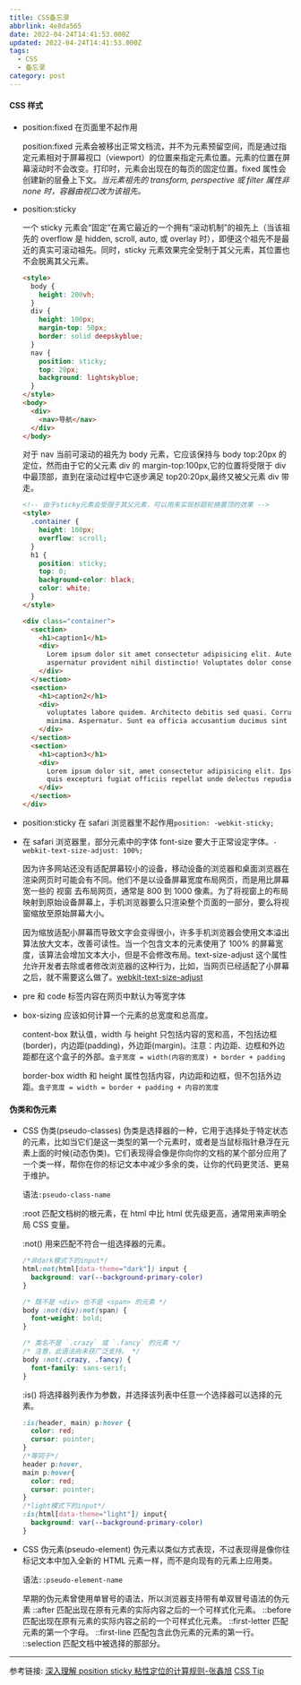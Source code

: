 ```yaml
---
title: CSS备忘录
abbrlink: 4e8da565
date: 2022-04-24T14:41:53.000Z
updated: 2022-04-24T14:41:53.000Z
tags:
  - CSS
  - 备忘录
category: post
---
```


#### CSS 样式

- position:fixed 在页面里不起作用

  position:fixed 元素会被移出正常文档流，并不为元素预留空间，而是通过指定元素相对于屏幕视口（viewport）的位置来指定元素位置。元素的位置在屏幕滚动时不会改变。打印时，元素会出现在的每页的固定位置。fixed 属性会创建新的层叠上下文。_当元素祖先的 transform, perspective 或 filter 属性非 none 时，容器由视口改为该祖先。_

<!-- more -->

- position:sticky

  一个 sticky 元素会“固定”在离它最近的一个拥有“滚动机制”的祖先上（当该祖先的 overflow 是 hidden, scroll, auto, 或 overlay 时），即便这个祖先不是最近的真实可滚动祖先。同时，sticky 元素效果完全受制于其父元素，其位置也不会脱离其父元素。

  ```html
  <style>
    body {
      height: 200vh;
    }
    div {
      height: 100px;
      margin-top: 50px;
      border: solid deepskyblue;
    }
    nav {
      position: sticky;
      top: 20px;
      background: lightskyblue;
    }
  </style>
  <body>
    <div>
      <nav>导航</nav>
    </div>
  </body>
  ```

  对于 nav 当前可滚动的祖先为 body 元素，它应该保持与 body top:20px 的定位，然而由于它的父元素 div 的 margin-top:100px,它的位置将受限于 div 中最顶部，直到在滚动过程中它逐步满足 top20:20px,最终又被父元素 div 带走。

  ```html
  <!-- 由于sticky元素会受限于其父元素，可以用来实现标题轮换置顶的效果 -->
  <style>
    .container {
      height: 100px;
      overflow: scroll;
    }
    h1 {
      position: sticky;
      top: 0;
      background-color: black;
      color: white;
    }
  </style>

  <div class="container">
    <section>
      <h1>caption1</h1>
      <div>
        Lorem ipsum dolor sit amet consectetur adipisicing elit. Autem maiores tempore dolores doloribus labore
        aspernatur provident nihil distinctio! Voluptates dolor consequatur expedita sequi, pariatur
      </div>
    </section>
    <section>
      <h1>caption2</h1>
      <div>
        voluptates labore quidem. Architecto debitis sed quasi. Corrupti sequi voluptas itaque! Dolorum, similique
        minima. Aspernatur. Sunt ea officia accusantium ducimus sint dolorum adipisci cupiditate numquam harum tempore
      </div>
    </section>
    <section>
      <h1>caption3</h1>
      <div>
        Lorem ipsum dolor sit, amet consectetur adipisicing elit. Ipsa dolorem nemo necessitatibus! Non exercitationem a
        quis excepturi fugiat officiis repellat unde delectus repudiandae qui consequatur similique quia, laudantium
      </div>
    </section>
  </div>
  ```

- position:sticky 在 safari 浏览器里不起作用`position: -webkit-sticky;`

- 在 safari 浏览器里，部分元素中的字体 font-size 要大于正常设定字体。`-webkit-text-size-adjust: 100%;`

  因为许多网站还没有适配屏幕较小的设备，移动设备的浏览器和桌面浏览器在渲染网页时可能会有不同。他们不是以设备屏幕宽度布局网页，而是用比屏幕宽一些的 视窗 去布局网页，通常是 800 到 1000 像素。为了将视窗上的布局映射到原始设备屏幕上，手机浏览器要么只渲染整个页面的一部分，要么将视窗缩放至原始屏幕大小。

  因为缩放适配小屏幕而导致文字会变得很小，许多手机浏览器会使用文本溢出算法放大文本，改善可读性。当一个包含文本的元素使用了 100% 的屏幕宽度，该算法会增加文本大小，但是不会修改布局。text-size-adjust 这个属性允许开发者去除或者修改浏览器的这种行为，比如，当网页已经适配了小屏幕之后，就不需要这么做了。[webkit-text-size-adjust](https://developer.mozilla.org/zh-CN/docs/Web/CSS/text-size-adjust)

- pre 和 code 标签内容在网页中默认为等宽字体

- box-sizing 应该如何计算一个元素的总宽度和总高度。

  content-box 默认值，width 与 height 只包括内容的宽和高，不包括边框(border)，内边距(padding)，外边距(margin)。注意：内边距、边框和外边距都在这个盒子的外部。`盒子宽度 = width(内容的宽度) + border + padding`

  border-box width 和 height 属性包括内容，内边距和边框，但不包括外边距。`盒子宽度 = width = border + padding + 内容的宽度`

#### 伪类和伪元素

- CSS 伪类(pseudo-classes)
  伪类是选择器的一种，它用于选择处于特定状态的元素，比如当它们是这一类型的第一个元素时，或者是当鼠标指针悬浮在元素上面的时候(动态伪类)。它们表现得会像是你向你的文档的某个部分应用了一个类一样，帮你在你的标记文本中减少多余的类，让你的代码更灵活、更易于维护。

  语法`:pseudo-class-name`

  :root 匹配文档树的根元素，在 html 中比 html 优先级更高，通常用来声明全局 CSS 变量。

  :not() 用来匹配不符合一组选择器的元素。

  ```CSS
  /*非dark模式下的input*/
  html:not(html[data-theme="dark"]) input {
    background: var(--background-primary-color)
  }

  /* 既不是 <div> 也不是 <span> 的元素 */
  body :not(div):not(span) {
    font-weight: bold;
  }

  /* 类名不是 `.crazy` 或 `.fancy` 的元素 */
  /* 注意，此语法尚未获广泛支持。 */
  body :not(.crazy, .fancy) {
    font-family: sans-serif;
  }
  ```

  :is() 将选择器列表作为参数，并选择该列表中任意一个选择器可以选择的元素。

  ```CSS
  :is(header, main) p:hover {
    color: red;
    cursor: pointer;
  }
  /*等同于*/
  header p:hover,
  main p:hover{
    color: red;
    cursor: pointer;
  }
  /*light模式下的input*/
  :is(html[data-theme="light"]) input{
    background: var(--background-primary-color)
  }
  ```

- CSS 伪元素(pseudo-element)
  伪元素以类似方式表现，不过表现得是像你往标记文本中加入全新的 HTML 元素一样，而不是向现有的元素上应用类。

  语法`::pseudo-element-name`

  早期的伪元素曾使用单冒号的语法，所以浏览器支持带有单双冒号语法的伪元素
  ::after 匹配出现在原有元素的实际内容之后的一个可样式化元素。
  ::before 匹配出现在原有元素的实际内容之前的一个可样式化元素。
  ::first-letter 匹配元素的第一个字母。
  ::first-line 匹配包含此伪元素的元素的第一行。
  ::selection 匹配文档中被选择的那部分。

---

参考链接:
[深入理解 position sticky 粘性定位的计算规则-张鑫旭](https://www.zhangxinxu.com/wordpress/?p=9291)
[CSS Tip](https://markodenic.com/css-tips/)
